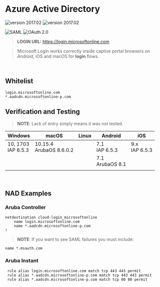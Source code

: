 Azure Active Directory
======
![version 2017.02](https://img.shields.io/badge/version-2017.02-brightgreen.svg "version 2017.02") ![version 2017.02](https://img.shields.io/badge/source-Aruba_Security-orange.svg "version 2017.02")

![SAML](https://img.shields.io/badge/login-SAML-blue.svg "SAML") ![OAuth 2.0](https://img.shields.io/badge/login-OAuth_2.0-blue.svg "OAuth 2.0")
> __LOGIN URL:__ https://login.microsoftonline.com

> Microsoft Login works correctly inside captive portal browsers on Android, iOS and macOS for __login__ flows.

<br>

## Whitelist
```
login.microsoftonline.com
*.aadcdn.microsoftonline-p.com
```


## Verification and Testing
>__NOTE__: Lack of entry simply means it was not tested.

| Windows 	| macOS 	| Linux 	| Android 	| iOS 	|
|---------	|-------	|-------	|---------	|-----	|
| 10, 1703<br>IAP 6.5.3 	| 10.15.4<br>ArubaOS 8.6.0.2 	|  	| 7.1<br>IAP 6.5.3 	| 9.x<br>IAP 6.5.3 	|
|  	|  	|  	| 7.1<br>ArubaOS 8.1 	|  	|
|  	|  	|  	|  	|  	|

<br>

## NAD Examples
### Aruba Controller
```
netdestination cloud-login_microsoftonline
    name login.microsoftonline.com
    name *.aadcdn.microsoftonline-p.com
!
```
>__NOTE__: If you want to see SAML failures you must include:
```
name *.msauth.com
```

### Aruba Instant
```
 rule alias login.microsoftonline.com match tcp 443 443 permit
 rule alias *.aadcdn.microsoftonline-p.com match tcp 443 443 permit
 rule alias *.aadcdn.microsoftonline-p.com match tcp 80 80 permit
```
